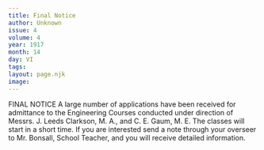 ```yaml
---
title: Final Notice
author: Unknown
issue: 4
volume: 4
year: 1917
month: 14
day: VI
tags:
layout: page.njk
image:
---
```

FINAL NOTICE    A large number of applications have been received for admittance to the Engineering Courses conducted under direction of Messrs. J. Leeds Clarkson, M. A., and C. E. Gaum, M. E. The classes will start in a short time. If you are interested send a note through your overseer to Mr. Bonsall, School Teacher, and you will receive detailed information. 


